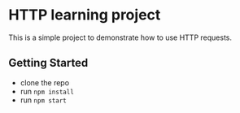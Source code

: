 # HTTP learning project

This is a simple project to demonstrate how to use HTTP requests.

## Getting Started

- clone the repo
- run `npm install`
- run `npm start`
